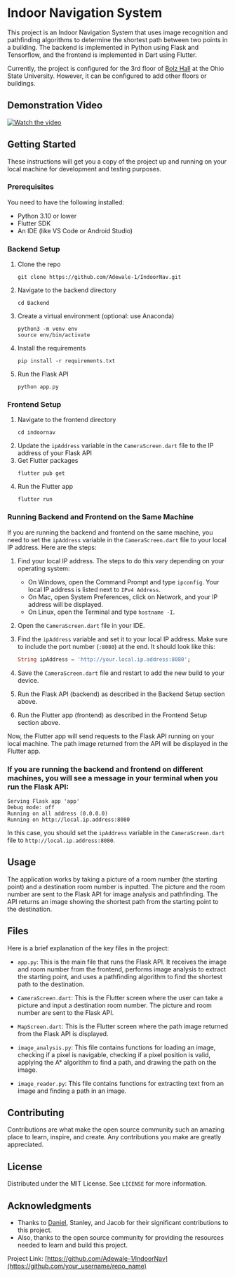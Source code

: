 # Indoor Navigation System

This project is an Indoor Navigation System that uses image recognition and pathfinding algorithms to determine the shortest path between two points in a building. The backend is implemented in Python using Flask and Tensorflow, and the frontend is implemented in Dart using Flutter.

Currently, the project is configured for the 3rd floor of [Bolz Hall](https://www.osu.edu/map/building/146) at the Ohio State University. However, it can be configured to add other floors or buildings.

## Demonstration Video

[![Watch the video](thumbnail.png)](https://drive.google.com/file/d/1UoUfOGXcpwIAxad-Ibmt2-q5WqtvLG2z/view?usp=sharing)

## Getting Started

These instructions will get you a copy of the project up and running on your local machine for development and testing purposes.

### Prerequisites

You need to have the following installed:

- Python 3.10 or lower
- Flutter SDK
- An IDE (like VS Code or Android Studio)

### Backend Setup

1. Clone the repo
   ```
   git clone https://github.com/Adewale-1/IndoorNav.git
   ```
2. Navigate to the backend directory
   ```
   cd Backend
   ```
3. Create a virtual environment (optional: use Anaconda)
   ```
   python3 -m venv env
   source env/bin/activate
   ```
4. Install the requirements
   ```
   pip install -r requirements.txt
   ```
5. Run the Flask API
   ```
   python app.py
   ```

### Frontend Setup

1. Navigate to the frontend directory
   ```
   cd indoornav
   ```
2. Update the `ipAddress` variable in the `CameraScreen.dart` file to the IP address of your Flask API
3. Get Flutter packages
   ```
   flutter pub get
   ```
4. Run the Flutter app
   ```
   flutter run
   ```

### Running Backend and Frontend on the Same Machine

If you are running the backend and frontend on the same machine, you need to set the `ipAddress` variable in the `CameraScreen.dart` file to your local IP address. Here are the steps:

1. Find your local IP address. The steps to do this vary depending on your operating system:

   - On Windows, open the Command Prompt and type `ipconfig`. Your local IP address is listed next to `IPv4 Address`.
   - On Mac, open System Preferences, click on Network, and your IP address will be displayed.
   - On Linux, open the Terminal and type `hostname -I`.

2. Open the `CameraScreen.dart` file in your IDE.

3. Find the `ipAddress` variable and set it to your local IP address. Make sure to include the port number (`:8080`) at the end. It should look like this:

   ```dart
   String ipAddress = 'http://your.local.ip.address:8080';
   ```

4. Save the `CameraScreen.dart` file and restart to add the new build to your device.

5. Run the Flask API (backend) as described in the Backend Setup section above.

6. Run the Flutter app (frontend) as described in the Frontend Setup section above.

Now, the Flutter app will send requests to the Flask API running on your local machine. The path image returned from the API will be displayed in the Flutter app.

### If you are running the backend and frontend on different machines, you will see a message in your terminal when you run the Flask API:

```
Serving Flask app 'app'
Debug mode: off
Running on all address (0.0.0.0)
Running on http://local.ip.address:8080
```

In this case, you should set the `ipAddress` variable in the `CameraScreen.dart` file to `http://local.ip.address:8080`.

## Usage

The application works by taking a picture of a room number (the starting point) and a destination room number is inputted. The picture and the room number are sent to the Flask API for image analysis and pathfinding. The API returns an image showing the shortest path from the starting point to the destination.

## Files

Here is a brief explanation of the key files in the project:

- `app.py`: This is the main file that runs the Flask API. It receives the image and room number from the frontend, performs image analysis to extract the starting point, and uses a pathfinding algorithm to find the shortest path to the destination.

- `CameraScreen.dart`: This is the Flutter screen where the user can take a picture and input a destination room number. The picture and room number are sent to the Flask API.

- `MapScreen.dart`: This is the Flutter screen where the path image returned from the Flask API is displayed.

- `image_analysis.py`: This file contains functions for loading an image, checking if a pixel is navigable, checking if a pixel position is valid, applying the A\* algorithm to find a path, and drawing the path on the image.

- `image_reader.py`: This file contains functions for extracting text from an image and finding a path in an image.

## Contributing

Contributions are what make the open source community such an amazing place to learn, inspire, and create. Any contributions you make are greatly appreciated.

## License

Distributed under the MIT License. See `LICENSE` for more information.

## Acknowledgments

- Thanks to [Daniel](https://github.com/danield33), Stanley, and Jacob for their significant contributions to this project.
- Also, thanks to the open source community for providing the resources needed to learn and build this project.

Project Link: [https://github.com/Adewale-1/IndoorNav](https://github.com/your_username/repo_name)
